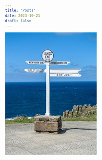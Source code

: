 ```yaml
---
title: 'Posts'
date: 2023-10-21
draft: false
---
```


![The Lands End Post at Sennen Cove, Cornwall, England](images/IMG_2541_r_fb_nc.webp "Lands End Post")